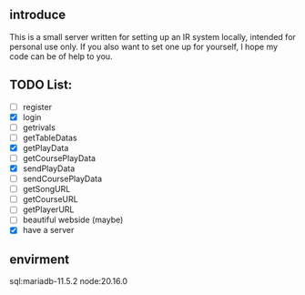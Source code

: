 ## introduce
This is a small server written for setting up an IR system locally, intended for personal use only.
If you also want to set one up for yourself, I hope my code can be of help to you.
## TODO List:
- [ ] register
- [x] login
- [ ] getrivals
- [ ] getTableDatas
- [x] getPlayData
- [ ] getCoursePlayData
- [x] sendPlayData
- [ ] sendCoursePlayData
- [ ] getSongURL
- [ ] getCourseURL
- [ ] getPlayerURL
- [ ] beautiful webside (maybe)
- [x] have a server
## envirment
sql:mariadb-11.5.2
node:20.16.0
